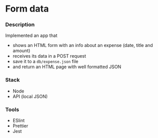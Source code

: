 # Form data

### Description

Implemented an app that
- shows an HTML form with an info about an expense (date, title and amount)
- receives its data in a POST request
- save it to a `db/expense.json` file
- and return an HTML page with well formatted JSON

### Stack

- Node
- API (local JSON)

### Tools

- ESlint
- Prettier
- Jest
